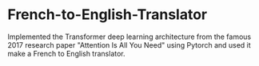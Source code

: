 # French-to-English-Translator
Implemented the Transformer deep learning architecture from the famous 2017 research paper "Attention Is All You Need" using Pytorch and used it make a French to English translator.
